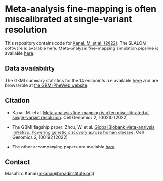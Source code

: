 # Meta-analysis fine-mapping is often miscalibrated at single-variant resolution

This repository contains code for [Kanai, M. et al. (2022)](http://dx.doi.org/10.1101/2022.03.16.22272457). The SLALOM software is available [here](https://github.com/mkanai/slalom). Meta-analysis fine-mapping simulation pipeline is available [here](https://github.com/mkanai/meta-finemapping-simulation).

## Data availability

The GBMI summary statistics for the 14 endpoints are available [here](https://www.globalbiobankmeta.org/resources) and are browserble at [the GBMI PheWeb website](http://results.globalbiobankmeta.org/).

## Citation

- Kanai, M. et al. [Meta-analysis fine-mapping is often miscalibrated at single-variant resolution](http://dx.doi.org/10.1016/j.xgen.2022.100210). Cell Genomics 2, 100210 (2022)

- The GBMI flagship paper: Zhou, W. et al. [Global Biobank Meta-analysis Initiative: Powering genetic discovery across human disease](http://dx.doi.org/10.1016/j.xgen.2022.100192). Cell Genomics 2, 100192 (2022)

- The other accompanying papers are available [here](https://www.globalbiobankmeta.org/general-4).

## Contact

Masahiro Kanai (mkanai@broadinstitute.org)

